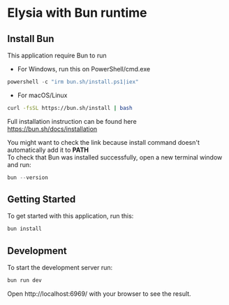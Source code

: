 # Elysia with Bun runtime

## Install Bun
This application require Bun to run
- For Windows, run this on PowerShell/cmd.exe
```powershell
powershell -c "irm bun.sh/install.ps1|iex"
```
- For macOS/Linux
```bash
curl -fsSL https://bun.sh/install | bash
```
Full installation instruction can be found here <br>
https://bun.sh/docs/installation

You might want to check the link because install command doesn't automatically add it to <b>PATH</b>
<br>
To check that Bun was installed successfully, open a new terminal window and run:
```powershell
bun --version
```

## Getting Started
To get started with this application, run this:
```bash
bun install
```

## Development
To start the development server run:
```bash
bun run dev
```

Open http://localhost:6969/ with your browser to see the result.